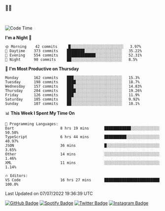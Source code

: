 ### 🤙🍺

<!-- <a href="https://github-readme-stats.vercel.app/api?username=hzak2xx&count_private=true&show_icons=true&theme=dracula">
  <img align="center" src="https://github-readme-stats.vercel.app/api?username=hzak2xx&count_private=true&show_icons=true&theme=dracula" />
</a>
</br> -->
</br>

<!--START_SECTION:waka-->
![Code Time](http://img.shields.io/badge/Code%20Time-0%20secs-blue)

**I'm a Night 🦉** 

```text
🌞 Morning    42 commits     █░░░░░░░░░░░░░░░░░░░░░░░░   3.97% 
🌆 Daytime    373 commits    ████████░░░░░░░░░░░░░░░░░   35.22% 
🌃 Evening    554 commits    █████████████░░░░░░░░░░░░   52.31% 
🌙 Night      90 commits     ██░░░░░░░░░░░░░░░░░░░░░░░   8.5%

```
📅 **I'm Most Productive on Thursday** 

```text
Monday       162 commits    ███░░░░░░░░░░░░░░░░░░░░░░   15.3% 
Tuesday      198 commits    ████░░░░░░░░░░░░░░░░░░░░░   18.7% 
Wednesday    157 commits    ███░░░░░░░░░░░░░░░░░░░░░░   14.83% 
Thursday     204 commits    ████░░░░░░░░░░░░░░░░░░░░░   19.26% 
Friday       126 commits    ███░░░░░░░░░░░░░░░░░░░░░░   11.9% 
Saturday     105 commits    ██░░░░░░░░░░░░░░░░░░░░░░░   9.92% 
Sunday       107 commits    ██░░░░░░░░░░░░░░░░░░░░░░░   10.1%

```


📊 **This Week I Spent My Time On** 

```text
💬 Programming Languages: 
Dart                     8 hrs 19 mins       ████████████░░░░░░░░░░░░░   50.58% 
TypeScript               6 hrs 44 mins       ██████████░░░░░░░░░░░░░░░   40.97% 
JSON                     36 mins             █░░░░░░░░░░░░░░░░░░░░░░░░   3.65% 
Other                    14 mins             ░░░░░░░░░░░░░░░░░░░░░░░░░   1.46% 
XML                      11 mins             ░░░░░░░░░░░░░░░░░░░░░░░░░   1.14%

🔥 Editors: 
VS Code                  16 hrs 27 mins      █████████████████████████   100.0%

```


 Last Updated on 07/07/2022 19:36:39 UTC
<!--END_SECTION:waka-->

[![GitHub Badge](https://img.shields.io/badge/GitHub-100000?style=for-the-badge&logo=github&logoColor=white)](https://github.com/hzak2xx)
[![Spotify Badge](https://img.shields.io/badge/Spotify-1ED760?&style=for-the-badge&logo=spotify&logoColor=white)](https://open.spotify.com/user/uf90s6sbbh75a1mt44clkhkvf)
[![Twitter Badge](https://img.shields.io/badge/Twitter-1DA1F2?style=for-the-badge&logo=twitter&logoColor=white)](https://twitter.com/hzak2xx)
[![Instagram Badge](https://img.shields.io/badge/Instagram-E4405F?style=for-the-badge&logo=instagram&logoColor=white)](https://www.instagram.com/hzak2xx/)
